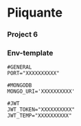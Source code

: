 # Piiquante #

### Project 6 ###

### Env-template ###

```
#GENERAL
PORT="XXXXXXXXXX"

#MONGODB
MONGO_URI='XXXXXXXXXX'

#JWT
JWT_TOKEN="XXXXXXXXXX"
JWT_TEMP="XXXXXXXXXX"
```